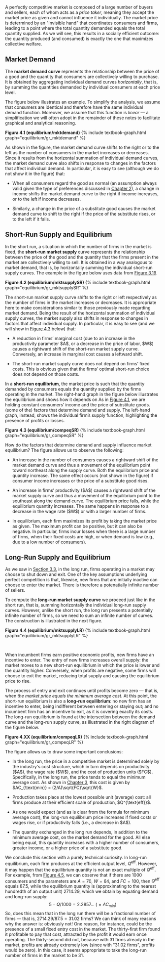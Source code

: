 A perfectly competitive market is composed of a large number of buyers and sellers, each of whom acts as a <i>price taker</i>, meaning they accept the market price as given and cannot influence it individually. The market price is determined by an "invisible hand" that coordinates consumers and firms, leading to a point where the total quantity demanded equals the total quantity supplied. As we will see, this results in a socially efficient outcome: the quantity produced (and consumed) is exactly the one that maximizes collective welfare.












<h2 id="subsec_mktDS">Market Demand</h2>

The <b>market demand curve</b> represents the relationship between the price of a good and the quantity that consumers are collectively willing to purchase. It is obtained by aggregating individual demand curves <i>horizontally</i>, that is, by summing the quantities demanded by individual consumers at each price level.

The figure below illustrates an example. To simplify the analysis, we assume that consumers are identical and therefore have the same individual demand function. Moreover, we assume that this function is <i>linear</i> — a simplification we will often adopt in the remainder of these notes to facilitate graphical and analytical reasoning.

<a id="gr_equilibrium/mktdemand"><strong>Figura 4.1 (equilibrium/mktdemand)</strong></a>
{% include textbook-graph.html graph="equilibrium/gr_mktdemand" %}

As shown in the figure, the market demand curve shifts to the right or to the left as the number of consumers in the market increases or decreases. Since it results from the horizontal summation of individual demand curves, the market demand curve also shifts in response to changes in the factors that affect individual demand. In particular, it is easy to see (although we do not show it in the figure) that:
<ul>
  <li>
    <p>
    When all consumers regard the good as normal (an assumption always valid given the type of preferences discussed in <a href="{{ site.baseurl }}/it/I/2/3#normalgood">Chapter 2</a>), a change in income shifts the market demand curve to the right if income increases, or to the left if income decreases.
    </p>
  </li>
  <li>
    <p>
    Similarly, a change in the price of a substitute good causes the market demand curve to shift to the right if the price of the substitute rises, or to the left if it falls.
    </p>
  </li>
</ul>















<h2 id="subsec_compeqSR">Short-Run Supply and Equilibrium</h2>

In the short run, a situation in which the number of firms in the market is fixed, the <b>short-run market supply</b> curve represents the relationship between the price of the good and the quantity that the firms present in the market are collectively willing to sell. It is obtained in a way analogous to market demand, that is, by horizontally summing the individual short-run supply curves. The example in the figure below uses data from <a href="{{ site.baseurl }}/it/I/3/4#firm/supplySR">Figure 3.19</a>.

<a id="gr_equilibrium/mktsupplySR"><strong>Figure 4.2 (equilibrium/mktsupplySR)</strong></a>
{% include textbook-graph.html graph="equilibrium/gr_mktsupplySR" %}

The short-run market supply curve shifts to the right or left respectively as the number of firms in the market increases or decreases. It is appropriate here to make considerations similar to those previously made regarding market demand. Being the result of the horizontal summation of individual supply curves, the market supply also shifts in response to changes in factors that affect individual supply. In particular, it is easy to see (and we will show in <a href="{{ site.baseurl }}/it/I/4/1#equilibrium/compeqSR">Figure 4.3</a> below) that:
<ul>
	<li>
		<p> A reduction in firms’ marginal cost (due to an increase in the productivity parameter $A$, or a decrease in the price of labor, $W$) causes a rightward shift of the short-run market supply curve. Conversely, an increase in marginal cost causes a leftward shift.
		</p>
	</li>
	<li>
		<p> The short-run market supply curve does not depend on firms’ fixed costs. This is obvious given that the firms’ optimal short-run choice does not depend on those costs.
		</p>
	</li>
</ul>

In a <b>short-run equilibrium</b>, the market price is such that the quantity demanded by consumers equals the quantity supplied by the firms operating in the market. The right-hand graph in the figure below illustrates the equilibrium and shows how it depends on
<span class="marginnote">
As in <a href="{{ site.baseurl }}/it/I/4/1#equilibrium/mktdemand">Figure 4.1</a>, we are holding constant consumers’ income and the price of substitute goods.
</span>
(some of the) factors that determine demand and supply. The left-hand graph, instead, shows the individual firm’s supply function, highlighting the presence of profits or losses.

<a id="gr_equilibrium/compeqSR"><strong>Figura 4.3 (equilibrium/compeqSR)</strong></a>
{% include textbook-graph.html graph="equilibrium/gr_compeqSR" %}

How do the factors that determine demand and supply influence market equilibrium? The figure allows us to observe the following:
<ul>
	<li>
		<p> An increase in the number of consumers causes a rightward shift of the market demand curve and thus a movement of the equilibrium point toward northeast along the supply curve. Both the equilibrium price and quantity increase. The same effect occurs (not shown in the figure) if consumer income increases or the price of a substitute good rises. </p>
	</li>
	<li>
		<p> An increase in firms’ productivity ($A$) causes a rightward shift of the market supply curve and thus a movement of the equilibrium point to the southeast along the demand curve. The equilibrium price falls, while the equilibrium quantity increases. The same happens in response to a decrease in the wage rate ($W$) or with a larger number of firms. </p>
	</li>
	<li>
		<p> In equilibrium, each firm maximizes its profit by taking the market price as given. The maximum profit can be positive, but it can also be negative. In particular, firms incur losses when there is a large number of firms, when their fixed costs are high, or when demand is low (e.g., due to a low number of consumers). </p>
	</li>
</ul>










<h2 id="subsec_compeqLR">Long-Run Supply and Equilibrium</h2>

As we saw in <a href="{{ site.baseurl }}/it/I/3/3#subsec_SRLR">Section 3.3</a>, in the long run, firms operating in a market may choose to shut down and exit. One of the key assumptions underlying perfect competition is that, likewise, new firms that are initially inactive can choose to enter the market. There is therefore a potenatially infinite number of sellers.

To compute the <b>long-run market supply curve</b> we proceed just like in the short run, that is, summing horizontally the individual long-run supply curves. However, unlike the short run, the long run presents a potentially infinite number of firms, so we need to sum an infinite number of curves. The construction is illustrated in the next figure.


<a id="gr_equilibrium/mktsupplyLR"><strong>Figura 4.4 (equilibrium/mktsupplyLR)</strong></a>
{% include textbook-graph.html graph="equilibrium/gr_mktsupplyLR" %}

<br>

When incumbent firms earn positive economic profits, new firms have an incentive to enter. The entry of new firms increases overall supply: the market moves to a new short-run equilibrium in which the price is lower and the quantity higher. Conversely, when profits are negative, some firms will choose to exit the market, reducing total supply and causing the equilibrium price to rise.

The process of entry and exit continues until profits become zero — that is, when <i>the market price equals the minimum average cost</i>. At this point, the short-run equilibrium is also a <b>long-run equilibrium</b>: no new firm has an incentive to enter, being indifferent between entering or staying out; and no incumbent firm has an incentive to exit, as it is covering exactly its costs. The long-run equilibrium is found at the intersection between the demand curve and the long-run supply curve, as illustrated in the right diagram of the figure below.


<a id="gr_equilibrium/compeqLR"><strong>Figure 4.XX (equilibrium/compeqLR)</strong></a>
{% include textbook-graph.html graph="equilibrium/gr_compeqLR" %}




The figure allows us to draw some important conclusions:
<ul>
	<li>
		<p> In the long run, the price in a competitive market is determined solely by the industry's cost structure, which in turn depends on productivity ($A$), the wage rate ($W$), and the cost of production units ($FC$). Specifically, in the long run, the price tends to equal the minimum average cost. As shown in <a href="{{ site.baseurl }}/it/I/3/2#subsec_ACMIN">Chapter 3</a>, this cost is given by $AC_{\text{min}} = (2/A)\sqrt{FC}\sqrt{W}$. </p>
	</li>
  <li>
    <p> Production takes place at the lowest possible unit (average) cost: all firms produce at their efficient scale of production, $Q^{\text{eff}}$. </p>
  </li>
	<li>
		<p> As one would expect (and as is clear from the formula for minimum average cost), the long-run equilibrium price increases if fixed costs or wages rise, or if productivity falls (i.e., a decrease in $A$). </p>
	</li>
	<li>
		<p> The quantity exchanged in the long run depends, in addition to the minimum average cost, on the market demand for the good. All else being equal, this quantity increases with a higher number of consumers, greater income, or a higher price of a substitute good. </p>
	</li>
</ul>






We conclude this section with a purely technical curiosity. In long-run equilibrium, each firm produces at the efficient output level, $Q^{\text{eff}}$. However, it may happen that the equilibrium quantity is not an exact multiple of $Q^{\text{eff}}$. For example, from <a href="{{ site.baseurl }}/it/I/4/1#gr_equilibrium/compeqLR">Figure 4.5</a>, we can observe that if there are 1000 consumers and the parameters are $A = 70$, $W = 64$, and $FC = 100$, then $Q^{\text{eff}}$ equals $87.5$, while the equilibrium quantity is (approximating to the nearest hundredth of an output unit) $2714.29$, which we obtain by equating demand and long-run supply:
$$
5-Q/1000 = 2.2857... \; (=AC_{\text{min}})
$$
So, does this mean that in the long run there will be a fractional number of firms — that is, $2714.29 / 87.5 = 31.02$ firms? We can think of many reasons why the answer is: obviously not! One reason, for instance, could be the presence of a small fixed entry cost in the market. The thirty-first firm found it profitable to pay that cost, attracted by the profit it would earn once operating. The thirty-second did not, because with 31 firms already in the market, profits are already extremely low (since with "31.02 firms", profits would be zero). In this case, it seems appropriate to take the long-run number of firms in the market to be 31.







